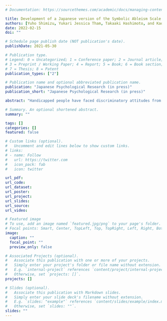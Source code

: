 ```yaml
---
# Documentation: https://sourcethemes.com/academic/docs/managing-content/

title: Development of a Japanese version of the Symbolic Ableism Scale (SAS-J)
authors: [Yuho Shimizu, Yukari Jessica Tham, Takaaki Hashimoto, and Kaori Karasawa]
date: 2022-02-15
doi: ""

# Schedule page publish date (NOT publication's date).
publishDate: 2021-05-30

# Publication type.
# Legend: 0 = Uncategorized; 1 = Conference paper; 2 = Journal article;
# 3 = Preprint / Working Paper; 4 = Report; 5 = Book; 6 = Book section;
# 7 = Thesis; 8 = Patent
publication_types: ["2"]

# Publication name and optional abbreviated publication name.
publication: "Japanese Psychological Research (in press)"
publication_short: "Japanese Psychological Research (in press)"

abstract: "Handicapped people have faced discriminatory attitudes from the non-handicapped. This often deprives them of fundamental human rights and makes them mentally ill. Symbolic ableism is one of the key forms of discriminatory attitudes toward the handicapped, and this is regarded as a cause of disagreement with the policy of supporting them. The propensity of symbolic ableism can be measured by the Symbolic Ableism Scale (SAS; Friedman & Awsumb, 2019), which divides symbolic ableism into four components: individualism, lack of recognition of continuing discrimination, lack of empathy for disabled people, and excessive demands. Although this scale is necessary for understanding people’s attitudes toward the handicapped, it is not available in Japanese. This study was conducted to develop a Japanese version of SAS (SAS-J) and examined its reliability and validity. The result showed that SAS-J was divided into two components (i.e., individualism and lack of recognition of current condition), which is different from the original version. We discussed possible explanations of this difference, the reliability and validity of SAS-J, and future directions of symbolic ableism."

# Summary. An optional shortened abstract.
summary: ""

tags: []
categories: []
featured: false

# Custom links (optional).
#   Uncomment and edit lines below to show custom links.
# links:
# - name: Follow
#   url: https://twitter.com
#   icon_pack: fab
#   icon: twitter

url_pdf:
url_code:
url_dataset:
url_poster:
url_project:
url_slides:
url_source:
url_video:

# Featured image
# To use, add an image named `featured.jpg/png` to your page's folder. 
# Focal points: Smart, Center, TopLeft, Top, TopRight, Left, Right, BottomLeft, Bottom, BottomRight.
image:
  caption: ""
  focal_point: ""
  preview_only: false

# Associated Projects (optional).
#   Associate this publication with one or more of your projects.
#   Simply enter your project's folder or file name without extension.
#   E.g. `internal-project` references `content/project/internal-project/index.md`.
#   Otherwise, set `projects: []`.
projects: []

# Slides (optional).
#   Associate this publication with Markdown slides.
#   Simply enter your slide deck's filename without extension.
#   E.g. `slides: "example"` references `content/slides/example/index.md`.
#   Otherwise, set `slides: ""`.
slides: ""
---
```

